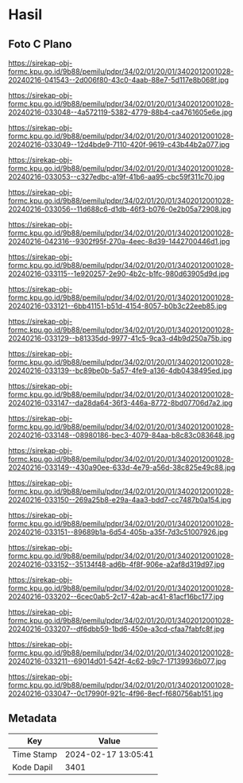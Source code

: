# Hasil

## Foto C Plano

https://sirekap-obj-formc.kpu.go.id/9b88/pemilu/pdpr/34/02/01/20/01/3402012001028-20240216-041543--2d006f80-43c0-4aab-88e7-5d117e8b068f.jpg

https://sirekap-obj-formc.kpu.go.id/9b88/pemilu/pdpr/34/02/01/20/01/3402012001028-20240216-033048--4a572119-5382-4779-88b4-ca4761605e6e.jpg

https://sirekap-obj-formc.kpu.go.id/9b88/pemilu/pdpr/34/02/01/20/01/3402012001028-20240216-033049--12d4bde9-7110-420f-9619-c43b44b2a077.jpg

https://sirekap-obj-formc.kpu.go.id/9b88/pemilu/pdpr/34/02/01/20/01/3402012001028-20240216-033053--c327edbc-a19f-41b6-aa95-cbc59f311c70.jpg

https://sirekap-obj-formc.kpu.go.id/9b88/pemilu/pdpr/34/02/01/20/01/3402012001028-20240216-033056--11d688c6-d1db-46f3-b076-0e2b05a72908.jpg

https://sirekap-obj-formc.kpu.go.id/9b88/pemilu/pdpr/34/02/01/20/01/3402012001028-20240216-042316--9302f95f-270a-4eec-8d39-1442700446d1.jpg

https://sirekap-obj-formc.kpu.go.id/9b88/pemilu/pdpr/34/02/01/20/01/3402012001028-20240216-033115--1e920257-2e90-4b2c-b1fc-980d63905d9d.jpg

https://sirekap-obj-formc.kpu.go.id/9b88/pemilu/pdpr/34/02/01/20/01/3402012001028-20240216-033121--6bb41151-b51d-4154-8057-b0b3c22eeb85.jpg

https://sirekap-obj-formc.kpu.go.id/9b88/pemilu/pdpr/34/02/01/20/01/3402012001028-20240216-033129--b81335dd-9977-41c5-9ca3-d4b9d250a75b.jpg

https://sirekap-obj-formc.kpu.go.id/9b88/pemilu/pdpr/34/02/01/20/01/3402012001028-20240216-033139--bc89be0b-5a57-4fe9-a136-4db0438495ed.jpg

https://sirekap-obj-formc.kpu.go.id/9b88/pemilu/pdpr/34/02/01/20/01/3402012001028-20240216-033147--da28da64-36f3-446a-8772-8bd07706d7a2.jpg

https://sirekap-obj-formc.kpu.go.id/9b88/pemilu/pdpr/34/02/01/20/01/3402012001028-20240216-033148--08980186-bec3-4079-84aa-b8c83c083648.jpg

https://sirekap-obj-formc.kpu.go.id/9b88/pemilu/pdpr/34/02/01/20/01/3402012001028-20240216-033149--430a90ee-633d-4e79-a56d-38c825e49c88.jpg

https://sirekap-obj-formc.kpu.go.id/9b88/pemilu/pdpr/34/02/01/20/01/3402012001028-20240216-033150--269a25b8-e29a-4aa3-bdd7-cc7487b0a154.jpg

https://sirekap-obj-formc.kpu.go.id/9b88/pemilu/pdpr/34/02/01/20/01/3402012001028-20240216-033151--89689b1a-6d54-405b-a35f-7d3c51007926.jpg

https://sirekap-obj-formc.kpu.go.id/9b88/pemilu/pdpr/34/02/01/20/01/3402012001028-20240216-033152--35134f48-ad6b-4f8f-906e-a2af8d319d97.jpg

https://sirekap-obj-formc.kpu.go.id/9b88/pemilu/pdpr/34/02/01/20/01/3402012001028-20240216-033202--6cec0ab5-2c17-42ab-ac41-81acf16bc177.jpg

https://sirekap-obj-formc.kpu.go.id/9b88/pemilu/pdpr/34/02/01/20/01/3402012001028-20240216-033207--df6dbb59-1bd6-450e-a3cd-cfaa7fabfc8f.jpg

https://sirekap-obj-formc.kpu.go.id/9b88/pemilu/pdpr/34/02/01/20/01/3402012001028-20240216-033211--69014d01-542f-4c62-b9c7-17139936b077.jpg

https://sirekap-obj-formc.kpu.go.id/9b88/pemilu/pdpr/34/02/01/20/01/3402012001028-20240216-033047--0c17990f-921c-4f96-8ecf-f680756ab151.jpg


## Metadata

| Key        | Value               |
| ---------- | ------------------- |
| Time Stamp | 2024-02-17 13:05:41 |
| Kode Dapil | 3401                |




